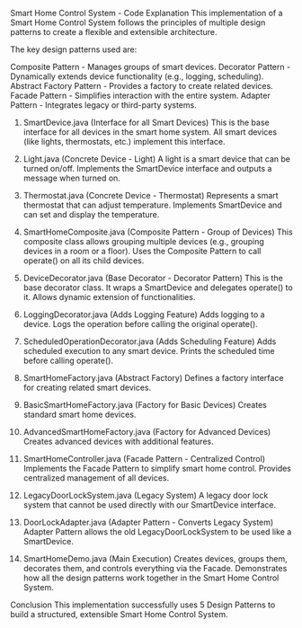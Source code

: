 Smart Home Control System - Code Explanation
This implementation of a Smart Home Control System follows the principles of multiple design patterns to create a flexible and extensible architecture.

The key design patterns used are:

Composite Pattern - Manages groups of smart devices.
Decorator Pattern - Dynamically extends device functionality (e.g., logging, scheduling).
Abstract Factory Pattern - Provides a factory to create related devices.
Facade Pattern - Simplifies interaction with the entire system.
Adapter Pattern - Integrates legacy or third-party systems.
1. SmartDevice.java (Interface for all Smart Devices)
This is the base interface for all devices in the smart home system.
All smart devices (like lights, thermostats, etc.) implement this interface.

2. Light.java (Concrete Device - Light)
A light is a smart device that can be turned on/off.
Implements the SmartDevice interface and outputs a message when turned on.

3. Thermostat.java (Concrete Device - Thermostat)
Represents a smart thermostat that can adjust temperature.
Implements SmartDevice and can set and display the temperature.

4. SmartHomeComposite.java (Composite Pattern - Group of Devices)
This composite class allows grouping multiple devices (e.g., grouping devices in a room or a floor).
Uses the Composite Pattern to call operate() on all its child devices.

5. DeviceDecorator.java (Base Decorator - Decorator Pattern)
This is the base decorator class.
It wraps a SmartDevice and delegates operate() to it.
Allows dynamic extension of functionalities.

6. LoggingDecorator.java (Adds Logging Feature)
Adds logging to a device.
Logs the operation before calling the original operate().

7. ScheduledOperationDecorator.java (Adds Scheduling Feature)
Adds scheduled execution to any smart device.
Prints the scheduled time before calling operate().

8. SmartHomeFactory.java (Abstract Factory)
Defines a factory interface for creating related smart devices.

9. BasicSmartHomeFactory.java (Factory for Basic Devices)
Creates standard smart home devices.

10. AdvancedSmartHomeFactory.java (Factory for Advanced Devices)
Creates advanced devices with additional features.

11. SmartHomeController.java (Facade Pattern - Centralized Control)
Implements the Facade Pattern to simplify smart home control.
Provides centralized management of all devices.

12. LegacyDoorLockSystem.java (Legacy System)
A legacy door lock system that cannot be used directly with our SmartDevice interface.

13. DoorLockAdapter.java (Adapter Pattern - Converts Legacy System)
Adapter Pattern allows the old LegacyDoorLockSystem to be used like a SmartDevice.

14. SmartHomeDemo.java (Main Execution)
Creates devices, groups them, decorates them, and controls everything via the Facade.
Demonstrates how all the design patterns work together in the Smart Home Control System.

Conclusion
This implementation successfully uses 5 Design Patterns to build a structured, extensible Smart Home Control System. 

